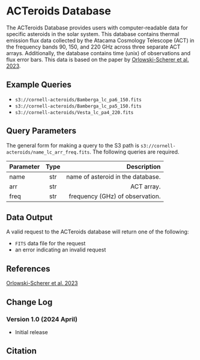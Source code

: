 # ACTeroids Database

The ACTeroids Database provides users with computer-readable data for specific asteroids in the solar system. This database contains thermal emission flux data collected by the Atacama Cosmology Telescope (ACT) in the frequency bands 90, 150, and 220 GHz across three separate ACT arrays. Additionally, the database contains time (unix) of observations and flux error bars. This data is based on the paper by [Orlowski-Scherer et al. 2023](https://arxiv.org/pdf/2306.05468).

## Example Queries
- `s3://cornell-acteroids/Bamberga_lc_pa6_150.fits`
- `s3://cornell-acteroids/Bamberga_lc_pa5_150.fits`
- `s3://cornell-acteroids/Vesta_lc_pa4_220.fits` 

## Query Parameters

The general form for making a query to the S3 path is `s3://cornell-acteroids/name_lc_arr_freq.fits`. The following queries are required.

| Parameter | Type      | Description                             |
| --------- |:---------:|---------:                               |
| name      | str       | name of asteroid in the database.       |
| arr       | str       | ACT array.                              |
| freq      | str       | frequency (GHz) of observation.         |

## Data Output

A valid request to the ACTeroids database will return one of the following:
- `FITS` data file for the request
- an error indicating an invalid request

## References

[Orlowski-Scherer et al. 2023](https://arxiv.org/pdf/2306.05468)

## Change Log

### Version 1.0 (2024 April)

- Initial release

## Citation